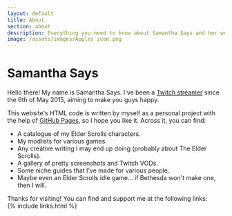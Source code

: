 ```yaml
---
layout: default
title: About
section: about
description: Everything you need to know about Samantha Says and her website.
image: /assets/images/Apples icon.png
---
```


<h1>Samantha Says</h1>
    
Hello there! My name is Samantha Says. I've been a <a href="https://www.twitch.tv/samanthasays" title="Samantha Says' Twitch channel" target="_blank">Twitch streamer</a> since the 6th of May 2015, aiming to make you guys happy.

This website's HTML code is written by myself as a personal project with the help of <a href="https://pages.github.com" title="GitHub Pages" target="_blank">GitHub Pages</a>, so I hope you like it. Across it, you can find:
<ul>
    <li>A catalogue of my Elder Scrolls characters.</li>
    <li>My modlists for various games.</li>
    <li>Any creative writing I may end up doing (probably about The Elder Scrolls).</li>
    <li>A gallery of pretty screenshots and Twitch VODs.</li>
    <li>Some niche guides that I've made for various people.</li>
    <li>Maybe even an Elder Scrolls idle game... if Bethesda won't make one, then I will.</li>
</ul>
Thanks for visiting! You can find and support me at the following links:

<div class="linksContainer">
    {% include links.html %}
</div>